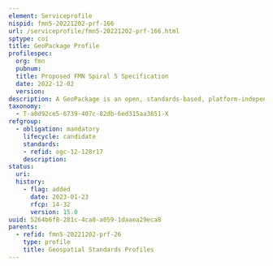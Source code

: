 ```yaml
---
element: Serviceprofile
nispid: fmn5-20221202-prf-166
url: /serviceprofile/fmn5-20221202-prf-166.html
sptype: coi
title: GeoPackage Profile
profilespec:
  org: fmn
  pubnum: 
  title: Proposed FMN Spiral 5 Specification
  date: 2022-12-02
  version: 
description: A GeoPackage is an open, standards-based, platform-independent, portable, self-describing, compact format for transferring geospatial information. The GeoPackage standard describes a set of conventions for storing within a SQLite database vector features, tile matrix sets of imagery and raster maps at various scales and extensions. Please note that the spatial extent, vector and raster content, use of extensions, CRS, and metadata of a GeoPackage will generally be based on the intended use and the existing capabilities of system(s) that will use the GeoPackage.
taxonomy:
  - T-a0d92ce5-6739-407c-82db-6ed315aa3651-X
refgroup:
  - obligation: mandatory
    lifecycle: candidate
    standards: 
    - refid: ogc-12-128r17
    description: 
status:
  uri: 
  history: 
    - flag: added
      date: 2023-01-23
      rfcp: 14-32
      version: 15.0
uuid: 5264b6f8-281c-4ca8-a059-1daaea29eca8
parents:
  - refid: fmn5-20221202-prf-26
    type: profile
    title: Geospatial Standards Profiles
---
```

